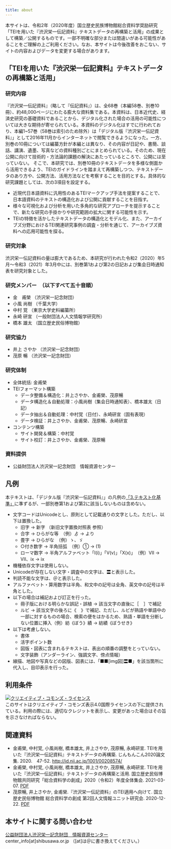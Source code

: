 ```yaml
---
title: about
---
```


本サイトは、令和2年（2020年度）国立歴史民族博物館総合資料学奨励研究「TEIを用いた『渋沢栄一伝記資料』テキストデータの再構築と活用」の成果として構築／公開するものです。一部不明確な部分または間違いがある可能性があることをご理解の上ご利用ください。なお、本サイトは今後改善をおこない、サイトの内容およびデータを変更する場合があります。

## 「TEIを用いた『渋沢栄一伝記資料』テキストデータの再構築と活用」

### 研究内容

『渋沢栄一伝記資料』（略して『伝記資料』）は、全68巻（本編58巻、別巻10冊）、約48,000ページにわたる膨大な資料集である。本資料は、日本近代史、経済史研究の基礎資料であることから、デジタル化された場合の活用の可能性については大きな期待が寄せられている。本資料のデジタル化はすでに行われており、本編1~57巻（58巻は索引のため除外）は「デジタル版『渋沢栄一伝記資料』」として2016年11月からインターネットで閲覧できるようになった。一方、別巻の10冊については編纂方針が本編とは異なり、その内容が日記や、書簡、談話、講演、遺墨、写真などの資料種別ごとにまとめられている。そのため、現在公開に向けて技術的・方法論的課題の解決にあたっているところで、公開には至っていない。 そこで、本研究では、別巻10冊のテキストデータを多様な側面から活用できるよう、TEIのガイドラインを踏まえて再構築しつつ、テキストデータのあり方や、公開方法、活用方法などを考察することを目的とする。具体的な研究課題としては、次の3項目を設定する。

- 近現代日本語資料に汎用性のあるTEIマークアップ手法を提案することで、日本語資料のテキストの構造化および公開に貢献することを目指す。
- 様々な可視化および分析を用いた多角的な研究アプローチを提示することで、新たな研究の手掛かりや研究範囲の拡大に関する可能性を示す。
- TEIの特徴を活かしたテキストデータの構造化とモデル化、また、アーカイブズ分野におけるTEI関連研究事例の調査・分析を通じて、アーカイブズ資料への応用可能性を探る。

### 研究対象

渋沢栄一伝記資料の量は膨大であるため、本研究が行われた令和2（2020）年5月〜令和3（2021）年3月中には、別巻第1および第2の日記および集会日時通知表を研究対象とした。

### 研究メンバー　（以下すべて五十音順）

- 金　甫榮 （渋沢栄一記念財団）
- 小風 尚樹 （千葉大学）
- 中村 覚 （東京大学史料編纂所）
- 永崎 研宣 （一般財団法人人文情報学研究所）
- 橋本 雄太 （国立歴史民俗博物館）

### 研究協力

- 井上 さやか （渋沢栄一記念財団）
- 茂原 暢 （渋沢栄一記念財団）

### 研究体制

- 全体統括: 金甫榮
- TEIフォーマット構築
  - データ整備＆構造化：井上さやか、金甫榮、茂原暢
  - データ構造化＆自動処理：小風尚樹（集会日時通知表）、橋本雄太（日記）
  - データ抽出＆自動処理：中村覚（日付）、永崎研宣（固有表現）
  - データ検証：井上さやか、金甫榮、茂原暢、永崎研宣
- コンテンツ構築
  - サイト開発＆構築：中村覚
  - サイト校訂：井上さやか、金甫榮、茂原暢

### 資料提供

- 公益財団法人渋沢栄一記念財団　情報資源センター

## 凡例

本テキストは、「デジタル版『渋沢栄一伝記資料』」の凡例の[「3.テキスト化基準」](https://eiichi.shibusawa.or.jp/denkishiryo/digital/main/index.php?preface)に準ずるが、一部別巻第1および第2に該当しないものは含めない。

- 文字コードはUnicodeとし、原則として記載通りの文字とした。ただし、以下は置換した。
  - 旧字 → 新字 （新旧文字置換対照表 参照）
  - 合字 → ひらがな等　（例）ゟ → より
  - 畳字 → ひらがな　（例）ゝ、ゞ
  - ○付き数字 → 半角括弧　（例）① → (1)
  - ローマ数字 → 半角アルファベット「I(i)」「V(v)」「X(x)」　（例）Ⅶ → VII、ⅸ → ix
- 機種依存文字は使用しない。
- Unicodeが存在しない文字・調査中の文字は、〓と表示した。
- 判読不能な文字は、＠と表示した。
- アルファベット・算用数字は半角、和文中の記号は全角、英文中の記号は半角とした。
- 以下の場合は補記および訂正を行った。
  - 冊子版における明らかな誤記・誤植 → 該当文字の直後に［　］で補記
  - ルビ → 該当文字の後ろに《　》で補記、ただし、ルビが熟語や単語中の一部に対するものの場合、検索の便をはかるため、熟語・単語を分断しない位置に挿入（例）紡《ぼう》績 → 紡績《ぼうせき》
- 以下は考慮しない。
  - 書体
  - 活字ポイント数
  - 図版・図表に含まれるテキストは、表出の順番の調整をとっていない。
  - 文字装飾（アンダーライン、強調文字、傍点情報）
- 線描、地図や写真などの図版、図表には、「■■[img図]〓■」を該当箇所に代入し、目印表示を行った。

## 利用条件

<a rel="license" href="http://creativecommons.org/licenses/by/4.0/"><img alt="クリエイティブ・コモンズ・ライセンス" style="border-width:0" src="https://i.creativecommons.org/l/by/4.0/88x31.png" /></a><br />このサイトはクリエイティブ・コモンズ表示4.0国際ライセンスの下に提供されている。利用の際には、適切なクレジットを表示し、変更があった場合はその旨を示さなければならない。

## 関連資料

- 金甫榮, 中村覚, 小風尚樹, 橋本雄太, 井上さやか, 茂原暢, 永崎研宣. TEIを用いた『渋沢栄一伝記資料』テキストデータの再構築. じんもんこん2020論文集. 2020.　47-52. http://id.nii.ac.jp/1001/00208574/
- 金甫榮, 中村覚, 小風尚樹, 橋本雄太, 井上さやか, 茂原暢, 永崎研宣. TEIを用いた『渋沢栄一伝記資料』テキストデータの再構築と活用. 国立歴史民俗博物館共同研究「総合資料学の創成」2020（令和2）年度全体集会. 2021-03-07. [PDF](https://shibusawa-dlab.github.io/lab1/asset/%E7%B7%8F%E5%90%88%E8%B3%87%E6%96%99%E5%AD%A6%E5%85%A8%E4%BD%93%E9%9B%86%E4%BC%9A_%E7%99%BA%E8%A1%A8%E8%B3%87%E6%96%99_%E5%85%AC%E9%96%8B%E3%82%B5%E3%82%A4%E3%83%88%E7%94%A8.pdf)
- 茂原暢, 井上さやか, 金甫榮.『渋沢栄一伝記資料』のTEI適用へ向けて. 国立歴史民俗博物館 総合資料学の創成 第2回人文情報ユニット研究会. 2020-12-22. [PDF](https://shibusawa-dlab.github.io/lab1/asset/201222DH%E3%83%A6%E3%83%8B%E3%83%83%E3%83%88%E7%A0%94%E7%A9%B6%E4%BC%9A.pdf)


## 本サイトに関する問い合わせ

[公益財団法人渋沢栄一記念財団　情報資源センター](https://www.shibusawa.or.jp/center/)  
center_info[at]shibusawa.or.jp （[at]は＠に書き換えてください。）
